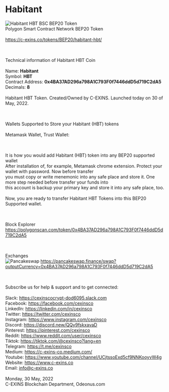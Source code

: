 # Habitant
<img src="https://c-exins.co/tokens/BEP20/habitant-hbt/images/Habitant-HBT-Coin-200x.png" title="Habitant HBT BSC BEP20 Token" /><br/>
Polygon Smart Contract Network BEP20 Token<br/>
<br/>
https://c-exins.co/tokens/BEP20/habitant-hbt/<br/>
<br/><br/>


Technical information of Habitant HBT Coin<br/>
<br/>
Name: <b>Habitant</b><br/>
Symbol: <b>HBT</b><br/>
Contract Address: <b>0x4BA37AD296a798A1C793F0f7446ddD5d719C2dA5</b><br/>
Decimals: <b>8</b><br/>
<br/>
Habitant HBT Token. Created/Owned by C-EXINS. Launched today on 30 of May, 2022.<br/>
<br/><br/>


Wallets Supported to Store your Habitant (HBT) tokens<br/>
<br/>
Metamask Wallet, Trust Wallet:<br/>
<br/><br/>


It is how you would add Habitant (HBT) token into any BEP20 supported wallet<br/>
After installation of, for example, Metamask chrome extension. Protect your wallet with password. Now before transfer<br/>
you must copy or write menemonic into any safe place and store it. One more step needed before transfer your funds into<br/>
this account is backup your primary key and store it into any safe place, too.<br/>
<br/>
Now, you are ready to transfer Habitant HBT Tokens into this BEP20 Supported wallet.<br/>
<br/><br/>


Block Explorer<br/>
https://polygonscan.com/token/0x4BA37AD296a798A1C793F0f7446ddD5d719C2dA5<br/>
<br/><br/>


Exchanges<br/>
<img src="https://c-exins.co/tokens/BEP20/habitant-hbt/images/pancake.finace.png" title="Pancakeswap" />
https://pancakeswap.finance/swap?outputCurrency=0x4BA37AD296a798A1C793F0f7446ddD5d719C2dA5<br/>
<br/><br/>



Subscribe us for help & support and to get connected:<br/>
<br/>
Slack: https://cexinscocrypt-dod6095.slack.com<br/>
Facebook: https://facebook.com/cexinsco<br/>
LinkedIn: https://linkedin.com/in/cexinsco<br/>
Twitter: https://twitter.com/cexinsco<br/>
Instagram: https://www.instagram.com/cexinsco<br/>
Discord: https://discord.new/QQy9fskxavaD<br/>
Pinterest: https://pinterest.com/cexinsco<br/>
Reddit: https://www.reddit.com/user/cexinsco<br/>
Tiktok: https://tiktok.com/@cexinsco?lang=en<br/>
Telegram: https://t.me/cexinsco<br/>
Medium: https://c-exins-co.medium.com/<br/>
Youtube: https://www.youtube.com/channel/UCjtssoExd5cf9NNKooyvW4g<br/>
Website: https://www.c-exins.co<br/>
Email: info@c-exins.co<br/>
<br/>
Monday, 30 May, 2022<br/>
C-EXINS Blockchain Department, Odeonus.com<br/>
<br/><br/>
